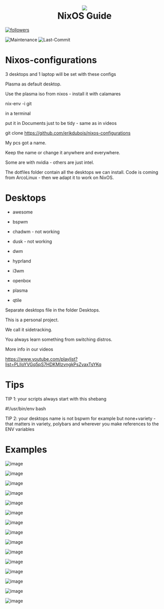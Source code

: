 <h1 align="center">
 <img src="https://user-images.githubusercontent.com/45159366/128645103-795eebbd-f853-47cc-8087-916dfd98347b.png">
  <br />
   NixOS Guide
</h1>

<a href="https://github.com/erikdubois?tab=followers">
         <img alt="followers" title="Follow for Updates" src="https://custom-icon-badges.demolab.com/github/followers/erikdubois?color=236ad3&labelColor=1155ba&style=for-the-badge&logo=person-add&label=Follow&logoColor=white"/></a> 

![Maintenance](https://img.shields.io/maintenance/yes/2024?style=for-the-badge)
![Last-Commit](https://img.shields.io/github/last-commit/erikdubois/nixos-configurations?style=for-the-badge)

# Nixos-configurations

3 desktops and 1 laptop will be set with these configs

Plasma as default desktop.

Use the plasma iso from nixos - install it with calamares

nix-env -i git 

in a terminal

put it in Documents just to be tidy - same as in videos

git clone https://github.com/erikdubois/nixos-configurations

My pcs got a name.

Keep the name or change it anywhere and everywhere.

Some are with nvidia - others are just intel.

The dotfiles folder contain all the desktops we can install. Code is coming from ArcoLinux - then we adapt it to work on NixOS.


# Desktops

 - awesome

 - bspwm

 - chadwm - not working

 - dusk - not working

 - dwm

 - hyprland

 - i3wm

 - openbox

 - plasma

 - qtile


Separate desktops file in the folder Desktops.


This is a personal project.

We call it sidetracking.

You always learn something from switching distros.

More info in our videos

https://www.youtube.com/playlist?list=PLlloYVGq5pS7HDKMIzvngkPsZvaxTsYKq

# Tips

TIP 1: your scripts always start with this shebang

#!/usr/bin/env bash

TIP 2: your desktops name is not bspwm for example but none+variety - that matters in variety, polybars and wherever you make references to the ENV variables



# Examples

![image](https://github.com/erikdubois/nixos-configurations/assets/10594806/9bd7360b-cd5b-40e6-b70a-9df9e0e0221f)

![image](https://github.com/erikdubois/nixos-configurations/assets/10594806/ea56ddbd-b15a-4cb9-b71e-b8a8ee9929a6)

![image](https://github.com/erikdubois/nixos-configurations/assets/10594806/75d587cb-2547-425a-8ba4-012bcfc238a1)

![image](https://github.com/erikdubois/nixos-configurations/assets/10594806/d3bb2eb7-39dd-4d4e-97a6-233ae02505d7)

![image](https://github.com/erikdubois/nixos-configurations/assets/10594806/bba78edc-7fdf-49d9-9692-5464e10ba075)

![image](https://github.com/erikdubois/nixos-configurations/assets/10594806/3a21ac3c-2b2f-45be-80e9-ee169bc78074)

![image](https://github.com/erikdubois/nixos-configurations/assets/10594806/e1d837ec-9d45-4836-a7a7-f924cfefadb2)

![image](https://github.com/erikdubois/nixos-configurations/assets/10594806/43da73a4-a261-4a74-823a-f63b187fa9f4)

![image](https://github.com/erikdubois/nixos-configurations/assets/10594806/d22bcd6d-6c1a-4af1-a0e8-46fb2ae1457e)

![image](https://github.com/erikdubois/nixos-configurations/assets/10594806/6e49cb93-24da-4ea1-935d-2cf20c615128)

![image](https://github.com/erikdubois/nixos-configurations/assets/10594806/c5ec03a5-a6fe-4310-bef6-06a4b8836f1d)

![image](https://github.com/erikdubois/nixos-configurations/assets/10594806/f9161bae-09bd-41fb-bdae-335dd53d6fb7)

![image](https://github.com/erikdubois/nixos-configurations/assets/10594806/4edbcabd-2daa-4ac9-94b3-903fb48ec799)

![image](https://github.com/erikdubois/nixos-configurations/assets/10594806/a76e2257-b450-484e-920f-c3e31477902f)

![image](https://github.com/erikdubois/nixos-configurations/assets/10594806/1b154332-a279-4fea-8a5f-9a8e65243979)










